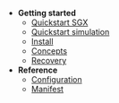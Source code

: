 * **Getting started**
    * [Quickstart SGX](/getting-started/quickstart-sgx.md)
    * [Quickstart simulation](/getting-started/quickstart-simulation.md)
    * [Install](/getting-started/install.md)
    * [Concepts](/getting-started/concepts.md)
    * [Recovery](/getting-started/recovery.md)
* **Reference**
    * [Configuration](/reference/configuration.md)
    * [Manifest](/reference/manifest.md)
